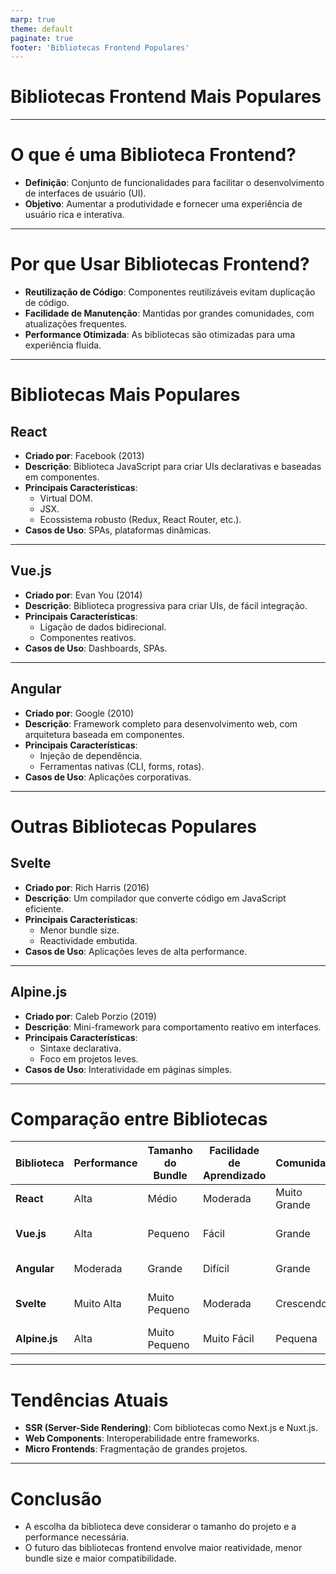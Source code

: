 ```yaml
---
marp: true
theme: default
paginate: true
footer: 'Bibliotecas Frontend Populares'
---
```


# Bibliotecas Frontend Mais Populares

---

# O que é uma Biblioteca Frontend?

- **Definição**: Conjunto de funcionalidades para facilitar o desenvolvimento de interfaces de usuário (UI).
- **Objetivo**: Aumentar a produtividade e fornecer uma experiência de usuário rica e interativa.

---

# Por que Usar Bibliotecas Frontend?

- **Reutilização de Código**: Componentes reutilizáveis evitam duplicação de código.
- **Facilidade de Manutenção**: Mantidas por grandes comunidades, com atualizações frequentes.
- **Performance Otimizada**: As bibliotecas são otimizadas para uma experiência fluida.

---

# Bibliotecas Mais Populares

## React

- **Criado por**: Facebook (2013)
- **Descrição**: Biblioteca JavaScript para criar UIs declarativas e baseadas em componentes.
- **Principais Características**:
  - Virtual DOM.
  - JSX.
  - Ecossistema robusto (Redux, React Router, etc.).
- **Casos de Uso**: SPAs, plataformas dinâmicas.

---

## Vue.js

- **Criado por**: Evan You (2014)
- **Descrição**: Biblioteca progressiva para criar UIs, de fácil integração.
- **Principais Características**:
  - Ligação de dados bidirecional.
  - Componentes reativos.
- **Casos de Uso**: Dashboards, SPAs.

---

## Angular

- **Criado por**: Google (2010)
- **Descrição**: Framework completo para desenvolvimento web, com arquitetura baseada em componentes.
- **Principais Características**:
  - Injeção de dependência.
  - Ferramentas nativas (CLI, forms, rotas).
- **Casos de Uso**: Aplicações corporativas.

---

# Outras Bibliotecas Populares

## Svelte

- **Criado por**: Rich Harris (2016)
- **Descrição**: Um compilador que converte código em JavaScript eficiente.
- **Principais Características**:
  - Menor bundle size.
  - Reactividade embutida.
- **Casos de Uso**: Aplicações leves de alta performance.

---

## Alpine.js

- **Criado por**: Caleb Porzio (2019)
- **Descrição**: Mini-framework para comportamento reativo em interfaces.
- **Principais Características**:
  - Sintaxe declarativa.
  - Foco em projetos leves.
- **Casos de Uso**: Interatividade em páginas simples.

---

# Comparação entre Bibliotecas

| Biblioteca   | Performance | Tamanho do Bundle | Facilidade de Aprendizado | Comunidade  | Casos de Uso               |
|--------------|-------------|-------------------|---------------------------|-------------|----------------------------|
| **React**    | Alta        | Médio             | Moderada                   | Muito Grande| SPAs, Dashboards            |
| **Vue.js**   | Alta        | Pequeno           | Fácil                      | Grande      | SPAs, Websites Dinâmicos    |
| **Angular**  | Moderada    | Grande            | Difícil                    | Grande      | Aplicações Corporativas     |
| **Svelte**   | Muito Alta  | Muito Pequeno     | Moderada                   | Crescendo   | Aplicações de Alta Performance |
| **Alpine.js**| Alta        | Muito Pequeno     | Muito Fácil                | Pequena     | Páginas Simples             |

---

# Tendências Atuais

- **SSR (Server-Side Rendering)**: Com bibliotecas como Next.js e Nuxt.js.
- **Web Components**: Interoperabilidade entre frameworks.
- **Micro Frontends**: Fragmentação de grandes projetos.

---

# Conclusão

- A escolha da biblioteca deve considerar o tamanho do projeto e a performance necessária.
- O futuro das bibliotecas frontend envolve maior reatividade, menor bundle size e maior compatibilidade.
